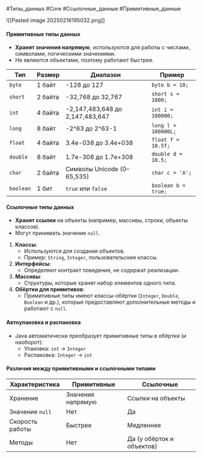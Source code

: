 #Типы_данных #Core #Ссылочные_данные #Примитивные_данные


![[Pasted image 20250216195032.png]]
#### **Примитивные типы данных**

- **Хранят значения напрямую**, используются для работы с числами, символами, логическими значениями.
- Не являются объектами, поэтому работают быстрее.

| **Тип**   | **Размер** | **Диапазон**                    | **Пример**          |
| --------- | ---------- | ------------------------------- | ------------------- |
| `byte`    | 1 байт     | -128 до 127                     | `byte b = 10;`      |
| `short`   | 2 байта    | -32,768 до 32,767               | `short s = 1000;`   |
| `int`     | 4 байта    | -2,147,483,648 до 2,147,483,647 | `int i = 100000;`   |
| `long`    | 8 байт     | -2^63 до 2^63-1                 | `long l = 100000L;` |
| `float`   | 4 байта    | 3.4e-038 до 3.4e+038            | `float f = 10.5f;`  |
| `double`  | 8 байт     | 1.7e-308 до 1.7e+308            | `double d = 10.5;`  |
| `char`    | 2 байта    | Символы Unicode (0–65,535)      | `char c = 'A';`     |
| `boolean` | 1 бит      | `true` или `false`              | `boolean b = true;` |

#### **Ссылочные типы данных**

- **Хранят ссылки** на объекты (например, массивы, строки, объекты классов).
- Могут принимать значение `null`.

1. **Классы**:
    - Используются для создания объектов.
    - Пример: `String`, `Integer`, пользовательские классы.
2. **Интерфейсы**:
    - Определяют контракт поведения, не содержат реализации.
3. **Массивы**:
    - Структуры, которые хранят набор элементов одного типа.
4. **Обёртки для примитивов**:
    - Примитивные типы имеют классы-обёртки (`Integer`, `Double`, `Boolean` и др.), которые предоставляют дополнительные методы и работают с `null`.
#### **Автоупаковка и распаковка**
- Java автоматически преобразует примитивные типы в обёртки (и наоборот):
    - Упаковка: `int` → `Integer`
    - Распаковка: `Integer` → `int`
#### **Различия между примитивными и ссылочными типами**

| **Характеристика** | **Примитивные**   | **Ссылочные**             |
| ------------------ | ----------------- | ------------------------- |
| Хранение           | Значения напрямую | Ссылки на объекты         |
| Значение `null`    | Нет               | Да                        |
| Скорость работы    | Быстрее           | Медленнее                 |
| Методы             | Нет               | Да (у обёрток и объектов) |
